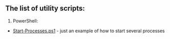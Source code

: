 ## The list of utility scripts:

1. PowerShell:
  - [Start-Processes.ps1][1] - just an example of how to start several processes


[1]: Start-Processes.ps1